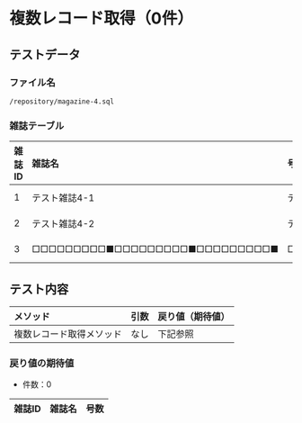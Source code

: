 # 複数レコード取得（0件）

## テストデータ
### ファイル名
`/repository/magazine-4.sql`

### 雑誌テーブル
|雑誌ID|雑誌名|号数|出版社|発行日|更新日付|
|:--|:--|:--|:--|:--|:--|
|1|テスト雑誌4-1|テスト号数4-1|テスト出版社4-1|2020-01-01|(CURRENT_TIMESTAMP)|
|2|テスト雑誌4-2|テスト号数4-2|テスト出版社4-2|2019-12-31|(CURRENT_TIMESTAMP)|
|3|□□□□□□□□□■□□□□□□□□□■□□□□□□□□□■|□□□□□□□□□■□□□□□□□□□■|□□□□□□□□□■□□□□□□□□□■|2019-12-31|(CURRENT_TIMESTAMP)|

## テスト内容
|メソッド|引数|戻り値（期待値）|
|:--|:--|:--|
|複数レコード取得メソッド|なし|下記参照|

### 戻り値の期待値
- 件数：0

|雑誌ID|雑誌名|号数|
|:--|:--|:--|

